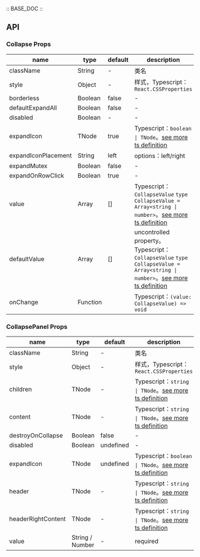 :: BASE_DOC ::

## API

### Collapse Props

name | type | default | description | required
-- | -- | -- | -- | --
className | String | - | 类名 | N
style | Object | - | 样式，Typescript：`React.CSSProperties` | N
borderless | Boolean | false | \- | N
defaultExpandAll | Boolean | false | \- | N
disabled | Boolean | - | \- | N
expandIcon | TNode | true | Typescript：`boolean \| TNode`。[see more ts definition](https://github.com/Tencent/tdesign-react/blob/develop/src/common.ts) | N
expandIconPlacement | String | left | options：left/right | N
expandMutex | Boolean | false | \- | N
expandOnRowClick | Boolean | true | \- | N
value | Array | [] | Typescript：`CollapseValue` `type CollapseValue = Array<string \| number>`。[see more ts definition](https://github.com/Tencent/tdesign-react/blob/develop/src/collapse/type.ts) | N
defaultValue | Array | [] | uncontrolled property。Typescript：`CollapseValue` `type CollapseValue = Array<string \| number>`。[see more ts definition](https://github.com/Tencent/tdesign-react/blob/develop/src/collapse/type.ts) | N
onChange | Function |  | Typescript：`(value: CollapseValue) => void`<br/> | N

### CollapsePanel Props

name | type | default | description | required
-- | -- | -- | -- | --
className | String | - | 类名 | N
style | Object | - | 样式，Typescript：`React.CSSProperties` | N
children | TNode | - | Typescript：`string \| TNode`。[see more ts definition](https://github.com/Tencent/tdesign-react/blob/develop/src/common.ts) | N
content | TNode | - | Typescript：`string \| TNode`。[see more ts definition](https://github.com/Tencent/tdesign-react/blob/develop/src/common.ts) | N
destroyOnCollapse | Boolean | false | \- | N
disabled | Boolean | undefined | \- | N
expandIcon | TNode | undefined | Typescript：`boolean \| TNode`。[see more ts definition](https://github.com/Tencent/tdesign-react/blob/develop/src/common.ts) | N
header | TNode | - | Typescript：`string \| TNode`。[see more ts definition](https://github.com/Tencent/tdesign-react/blob/develop/src/common.ts) | N
headerRightContent | TNode | - | Typescript：`string \| TNode`。[see more ts definition](https://github.com/Tencent/tdesign-react/blob/develop/src/common.ts) | N
value | String / Number | - | required | Y
